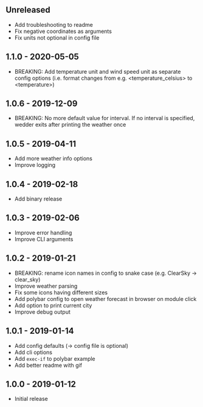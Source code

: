 ## Unreleased

- Add troubleshooting to readme
- Fix negative coordinates as arguments
- Fix units not optional in config file

## 1.1.0 - 2020-05-05

- BREAKING: Add temperature unit and wind speed unit as separate config options (i.e. format changes from e.g. &lt;temperature_celsius&gt; to &lt;temperature&gt;)

## 1.0.6 - 2019-12-09

- BREAKING: No more default value for interval. If no interval is specified, wedder exits after printing the weather once

## 1.0.5 - 2019-04-11

- Add more weather info options
- Improve logging

## 1.0.4 - 2019-02-18

- Add binary release

## 1.0.3 - 2019-02-06

- Improve error handling
- Improve CLI arguments

## 1.0.2 - 2019-01-21

- BREAKING: rename icon names in config to snake case (e.g. ClearSky &rarr; clear_sky)
- Improve weather parsing
- Fix some icons having different sizes
- Add polybar config to open weather forecast in browser on module click
- Add option to print current city
- Improve debug output

## 1.0.1 - 2019-01-14

- Add config defaults (&rarr; config file is optional)
- Add cli options
- Add `exec-if` to polybar example
- Add better readme with gif

## 1.0.0 - 2019-01-12

- Initial release
